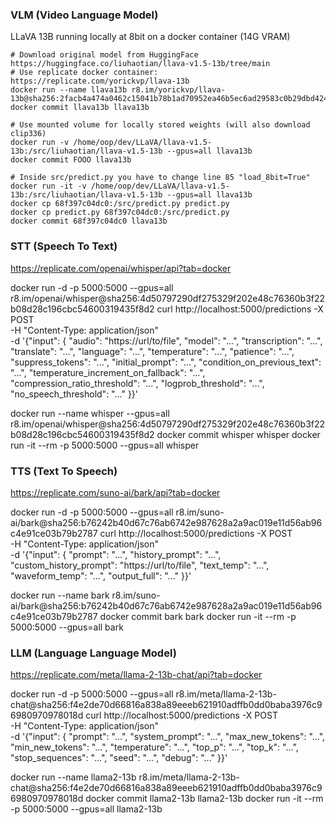 ### VLM (Video Language Model)

LLaVA 13B running locally at 8bit on a docker container (14G VRAM)

```
# Download original model from HuggingFace https://huggingface.co/liuhaotian/llava-v1.5-13b/tree/main
# Use replicate docker container: https://replicate.com/yorickvp/llava-13b
docker run --name llava13b r8.im/yorickvp/llava-13b@sha256:2facb4a474a0462c15041b78b1ad70952ea46b5ec6ad29583c0b29dbd4249591
docker commit llava13b llava13b

# Use mounted volume for locally stored weights (will also download clip336)
docker run -v /home/oop/dev/LLaVA/llava-v1.5-13b:/src/liuhaotian/llava-v1.5-13b --gpus=all llava13b
docker commit FOOO llava13b

# Inside src/predict.py you have to change line 85 "load_8bit=True"
docker run -it -v /home/oop/dev/LLaVA/llava-v1.5-13b:/src/liuhaotian/llava-v1.5-13b --gpus=all llava13b
docker cp 68f397c04dc0:/src/predict.py predict.py
docker cp predict.py 68f397c04dc0:/src/predict.py
docker commit 68f397c04dc0 llava13b
```

### STT (Speech To Text)

https://replicate.com/openai/whisper/api?tab=docker

docker run -d -p 5000:5000 --gpus=all r8.im/openai/whisper@sha256:4d50797290df275329f202e48c76360b3f22b08d28c196cbc54600319435f8d2
curl http://localhost:5000/predictions -X POST \
-H "Content-Type: application/json" \
-d '{"input": {
  "audio": "https://url/to/file",
    "model": "...",
    "transcription": "...",
    "translate": "...",
    "language": "...",
    "temperature": "...",
    "patience": "...",
    "suppress_tokens": "...",
    "initial_prompt": "...",
    "condition_on_previous_text": "...",
    "temperature_increment_on_fallback": "...",
    "compression_ratio_threshold": "...",
    "logprob_threshold": "...",
    "no_speech_threshold": "..."
  }}'

docker run --name whisper --gpus=all r8.im/openai/whisper@sha256:4d50797290df275329f202e48c76360b3f22b08d28c196cbc54600319435f8d2
docker commit whisper whisper
docker run -it --rm -p 5000:5000 --gpus=all whisper

### TTS (Text To Speech)

https://replicate.com/suno-ai/bark/api?tab=docker

docker run -d -p 5000:5000 --gpus=all r8.im/suno-ai/bark@sha256:b76242b40d67c76ab6742e987628a2a9ac019e11d56ab96c4e91ce03b79b2787
curl http://localhost:5000/predictions -X POST \
-H "Content-Type: application/json" \
-d '{"input": {
  "prompt": "...",
    "history_prompt": "...",
    "custom_history_prompt": "https://url/to/file",
    "text_temp": "...",
    "waveform_temp": "...",
    "output_full": "..."
  }}'

docker run --name bark r8.im/suno-ai/bark@sha256:b76242b40d67c76ab6742e987628a2a9ac019e11d56ab96c4e91ce03b79b2787
docker commit bark bark
docker run -it --rm -p 5000:5000 --gpus=all bark

### LLM (Language Language Model)

https://replicate.com/meta/llama-2-13b-chat/api?tab=docker

docker run -d -p 5000:5000 --gpus=all r8.im/meta/llama-2-13b-chat@sha256:f4e2de70d66816a838a89eeeb621910adffb0dd0baba3976c96980970978018d
curl http://localhost:5000/predictions -X POST \
-H "Content-Type: application/json" \
-d '{"input": {
  "prompt": "...",
    "system_prompt": "...",
    "max_new_tokens": "...",
    "min_new_tokens": "...",
    "temperature": "...",
    "top_p": "...",
    "top_k": "...",
    "stop_sequences": "...",
    "seed": "...",
    "debug": "..."
  }}'

docker run --name llama2-13b r8.im/meta/llama-2-13b-chat@sha256:f4e2de70d66816a838a89eeeb621910adffb0dd0baba3976c96980970978018d
docker commit llama2-13b llama2-13b
docker run -it --rm -p 5000:5000 --gpus=all llama2-13b